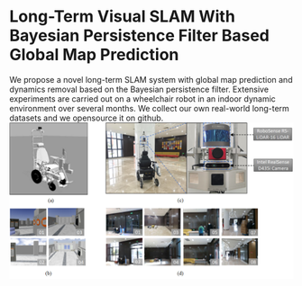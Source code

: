# Long-Term Visual SLAM With Bayesian Persistence Filter Based Global Map Prediction
We propose a novel long-term SLAM system with global map prediction and dynamics removal based on the Bayesian persistence filter. Extensive experiments are carried out on a wheelchair robot in an indoor dynamic environment over several months.
We collect our own real-world long-term datasets and we opensource it on github.
![contents](./绘图7_1.png)
